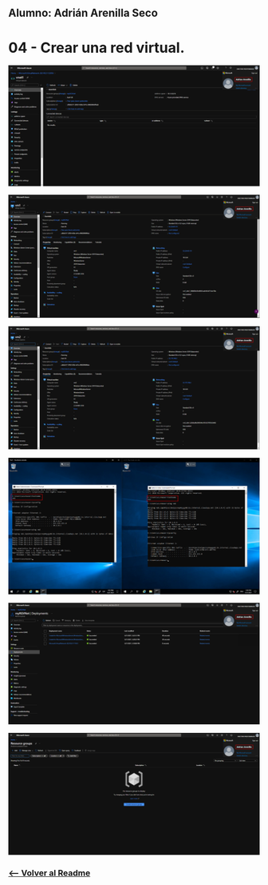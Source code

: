 ## Alumno: Adrián Arenilla Seco

# 04 - Crear una red virtual.

![](Evidencias/04a-CreateVirtualNetwork.png)

![](Evidencias/04b-CreateVirtualNetwork.png)

![](Evidencias/04c-CreateVirtualNetwork.png)

![](Evidencias/04d-CreateVirtualNetwork.png)

![](Evidencias/04e-CreateVirtualNetwork.png)

![](Evidencias/04f-CreateVirtualNetwork.png)


### [<-- Volver al Readme](../../readme.md)


